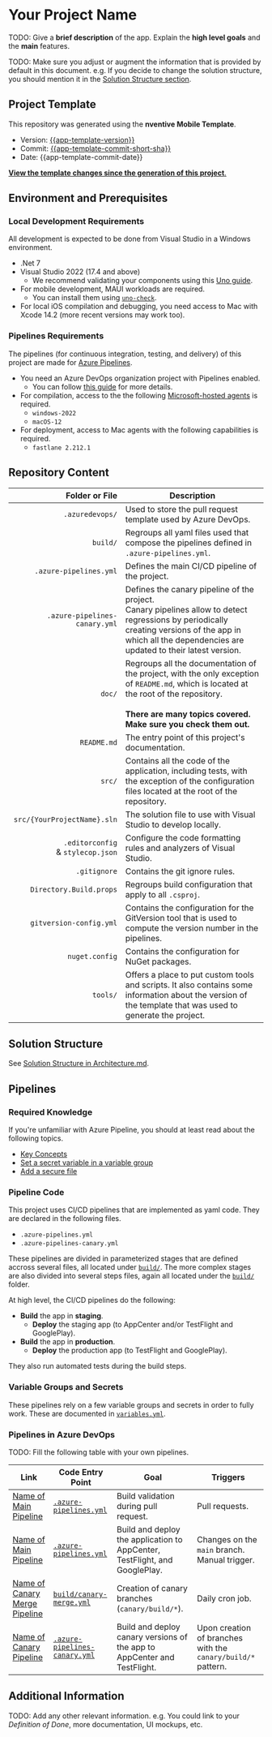 ﻿# Your Project Name

TODO: Give a **brief description** of the app.
Explain the **high level goals** and the **main** features.

TODO: Make sure you adjust or augment the information that is provided by default in this document.
e.g. If you decide to change the solution structure, you should mention it in the [Solution Structure section](#solution-structure).

## Project Template

This repository was generated using the **nventive Mobile Template**.
- Version: [{{app-template-version}}](https://www.nuget.org/packages/NV.Templates.Mobile/{{app-template-version}})
- Commit: [{{app-template-commit-short-sha}}](https://github.com/nventive/UnoApplicationTemplate/tree/{{app-template-commit-full-sha}})
- Date: {{app-template-commit-date}}

[**View the template changes since the generation of this project**.](https://github.com/nventive/UnoApplicationTemplate/compare/{{app-template-commit-full-sha}}..main)

## Environment and Prerequisites

### Local Development Requirements
All development is expected to be done from Visual Studio in a Windows environment.

- .Net 7
- Visual Studio 2022 (17.4 and above)
  - We recommend validating your components using this [Uno guide](https://platform.uno/docs/articles/get-started-vs-2022.html).
- For mobile development, MAUI workloads are required.
  - You can install them using [`uno-check`](https://platform.uno/docs/articles/external/uno.check/doc/using-uno-check.html).
- For local iOS compilation and debugging, you need access to Mac with Xcode 14.2 (more recent versions may work too).

### Pipelines Requirements
The pipelines (for continuous integration, testing, and delivery) of this project are made for [Azure Pipelines](https://learn.microsoft.com/en-us/azure/devops/pipelines/get-started/what-is-azure-pipelines?view=azure-devops).

- You need an Azure DevOps organization project with Pipelines enabled.
  - You can follow [this guide](https://learn.microsoft.com/en-us/azure/devops/pipelines/get-started/pipelines-sign-up?view=azure-devops) for more details.
- For compilation, access to the the following [Microsoft-hosted agents](https://learn.microsoft.com/en-us/azure/devops/pipelines/agents/hosted?view=azure-devops&tabs=yaml) is required.
  - `windows-2022`
  - `macOS-12`
- For deployment, access to Mac agents with the following capabilities is required.
  - `fastlane 2.212.1`

## Repository Content

| Folder or File | Description |
|-:|-|
`.azuredevops/` | Used to store the pull request template used by Azure DevOps.
`build/` | Regroups all yaml files used that compose the pipelines defined in `.azure-pipelines.yml`.
`.azure-pipelines.yml` | Defines the main CI/CD pipeline of the project.
`.azure-pipelines-canary.yml` | Defines the canary pipeline of the project.<br/>Canary pipelines allow to detect regressions by periodically creating versions of the app in which all the dependencies are updated to their latest version.
`doc/` | Regroups all the documentation of the project, with the only exception of `README.md`, which is located at the root of the repository.<br/><br/>**There are many topics covered. Make sure you check them out.**
`README.md` | The entry point of this project's documentation.
`src/` | Contains all the code of the application, including tests, with the exception of the configuration files located at the root of the repository.
`src/{YourProjectName}.sln` | The solution file to use with Visual Studio to develop locally.
`.editorconfig`<br/>& `stylecop.json` | Configure the code formatting rules and analyzers of Visual Studio.
`.gitignore` | Contains the git ignore rules.
`Directory.Build.props` | Regroups build configuration that apply to all `.csproj`.
`gitversion-config.yml` | Contains the configuration for the GitVersion tool that is used to compute the version number in the pipelines.
`nuget.config` | Contains the configuration for NuGet packages.
`tools/` | Offers a place to put custom tools and scripts. It also contains some information about the version of the template that was used to generate the project.

## Solution Structure

See [Solution Structure in Architecture.md](doc/Architecture.md#solution-structure).

## Pipelines

### Required Knowledge
If you're unfamiliar with Azure Pipeline, you should at least read about the following topics.
- [Key Concepts](https://learn.microsoft.com/en-us/azure/devops/pipelines/get-started/key-pipelines-concepts?view=azure-devops)
- [Set a secret variable in a variable group](https://learn.microsoft.com/en-us/azure/devops/pipelines/process/set-secret-variables?view=azure-devops&tabs=yaml%2Cbash#set-a-secret-variable-in-a-variable-group)
- [Add a secure file](https://learn.microsoft.com/en-us/azure/devops/pipelines/library/secure-files?view=azure-devops#add-a-secure-file)

### Pipeline Code
This project uses CI/CD pipelines that are implemented as yaml code.
They are declared in the following files.
- `.azure-pipelines.yml`
- `.azure-pipelines-canary.yml`

These pipelines are divided in parameterized stages that are defined accross several files, all located under [`build/`](build/).
The more complex stages are also divided into several steps files, again all located under the [`build/`](build/) folder.

At high level, the CI/CD pipelines do the following:
- **Build** the app in **staging**.
  - **Deploy** the staging app (to AppCenter and/or TestFlight and GooglePlay).
- **Build** the app in **production**.
  - **Deploy** the production app (to TestFlight and GooglePlay).

They also run automated tests during the build steps.

### Variable Groups and Secrets
These pipelines rely on a few variable groups and secrets in order to fully work. These are documented in [`variables.yml`](build/variables.yml).

### Pipelines in Azure DevOps
TODO: Fill the following table with your own pipelines.

| Link | Code Entry Point | Goal | Triggers |
|-|-|-|-|
| [Name of Main Pipeline](link-to-pipeline)| [`.azure-pipelines.yml`](.azure-pipelines.yml)| Build validation during pull request.| Pull requests.
| [Name of Main Pipeline](link-to-pipeline)| [`.azure-pipelines.yml`](.azure-pipelines.yml)| Build and deploy the application to AppCenter, TestFlight, and GooglePlay. | Changes on the `main` branch.<br/>Manual trigger.
| [Name of Canary Merge Pipeline](link-to-pipeline)| [`build/canary-merge.yml`](.azure-pipelines.yml)| Creation of canary branches (`canary/build/*`). | Daily cron job.
| [Name of Canary Pipeline](link-to-pipeline)| [`.azure-pipelines-canary.yml`](.azure-pipelines.yml)| Build and deploy canary versions of the app to AppCenter and TestFlight. | Upon creation of branches with the `canary/build/*` pattern.


## Additional Information

TODO: Add any other relevant information. e.g. You could link to your _Definition of Done_, more documentation, UI mockups, etc.
